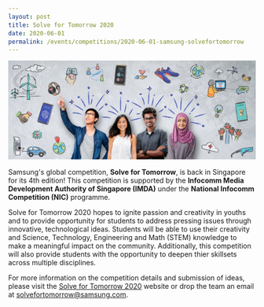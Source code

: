 ```yaml
---
layout: post
title: Solve for Tomorrow 2020
date: 2020-06-01 
permalink: /events/competitions/2020-06-01-samsung-solvefortomorrow
---
```


![overview image](/images/events/competitions/Solve-for-Tomorrow-Banner.jpg)

Samsung's global competition, **Solve for Tomorrow**, is back in Singapore for its 4th edition! This competition is supported by the **Infocomm Media Development Authority of Singapore (IMDA)** under the **National Infocomm Competition (NIC)** programme. 

Solve for Tomorrow 2020 hopes to ignite passion and creativity in youths and to provide opportunity for students to address pressing issues through innovative, technological ideas. Students will be able to use their creativity and Science, Technology, Engineering and Math (STEM) knowledge to make a meaningful impact on the community. Additionally, this competition will also provide students with the opportunity to deepen thier skillsets across multiple disciplines. 

For more information on the competition details and submission of ideas, please visit the <a href="https://www.samsung.com/sg/solvefortomorrow/" target="_blank">Solve for Tomorrow 2020</a> website or drop the team an email at solvefortomorrow@samsung.com.
